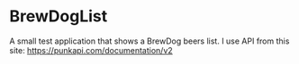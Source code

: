 # BrewDogList
A small test application that shows a BrewDog beers list.
I use API from this site:
https://punkapi.com/documentation/v2
